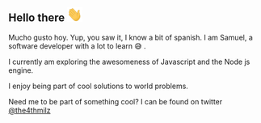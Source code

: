 ## Hello there <img src="https://github.com/Aptcoder/Aptcoder/blob/master/Hello%20there.gif" width="30px" />

<!--
**Aptcoder/Aptcoder** is a ✨ _special_ ✨ repository because its `README.md` (this file) appears on your GitHub profile.

Here are some ideas to get you started:

- 🔭 I’m currently working on ...
- 🌱 I’m currently learning ...
- 👯 I’m looking to collaborate on ...
- 🤔 I’m looking for help with ...
- 💬 Ask me about ...
- 📫 How to reach me: ...
- 😄 Pronouns: ...
- ⚡ Fun fact: ...
-->
 Mucho gusto hoy. Yup, you saw it, I know a bit of spanish. I am Samuel, a software developer with a lot to learn :sweat_smile: . 
 
 I currently am exploring the awesomeness of Javascript and the Node js engine.
 
 I enjoy being part of cool solutions to world problems.
 
 Need me to be part of something cool? I can be found on twitter [@the4thmilz](https://twitter.com/the4thmilz) 
